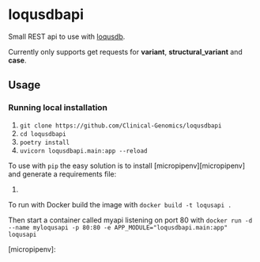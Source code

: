 # loqusdbapi

Small REST api to use with [loqusdb][loqusdb].

Currently only supports get requests for **variant**, **structural_variant** and **case**.

## Usage

### Running local installation


1. `git clone https://github.com/Clinical-Genomics/loqusdbapi`
1. `cd loqusdbapi`
1. `poetry install`
1. `uvicorn loqusdbapi.main:app --reload`

To use with `pip` the easy solution is to install [micropipenv][micropipenv] and generate a requirements file:

1. 

To run with Docker build the image with `docker build -t loqusapi .`

Then start a container called myapi listening on port 80 with `docker run -d --name myloqusapi -p 80:80 -e APP_MODULE="loqusdbapi.main:app" loqusapi`
  









[loqusdb]: https://github.com/moonso/loqusdb
[micropipenv]: 
